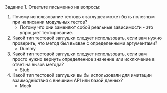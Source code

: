 Задание 1. Ответьте письменно на вопросы:
1) Почему использование тестовых заглушек может быть полезным при написании модульных тестов?
    - Потому что они заменяют собой реальные зависимости - это упрощает тестирование.
2) Какой тип тестовой заглушки следует использовать, если вам нужно проверить, что метод был вызван
с определенными аргументами?
    - Dummy
3) Какой тип тестовой заглушки следует использовать, если вам просто нужно вернуть определенное
значение или исключение в ответ на вызов метода?
    - Stub
4) Какой тип тестовой заглушки вы бы использовали для имитации взаимодействия с внешним API или
базой данных?
    - Mock
